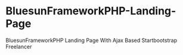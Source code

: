 # BluesunFrameworkPHP-Landing-Page
BluesunFrameworkPHP Landing Page With Ajax Based Startbootstrap Freelancer
